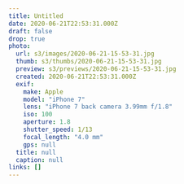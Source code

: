 ```yaml
---
title: Untitled
date: 2020-06-21T22:53:31.000Z
draft: false
drop: true
photo:
  url: s3/images/2020-06-21-15-53-31.jpg
  thumb: s3/thumbs/2020-06-21-15-53-31.jpg
  preview: s3/previews/2020-06-21-15-53-31.jpg
  created: 2020-06-21T22:53:31.000Z
  exif:
    make: Apple
    model: "iPhone 7"
    lens: "iPhone 7 back camera 3.99mm f/1.8"
    iso: 100
    aperture: 1.8
    shutter_speed: 1/13
    focal_length: "4.0 mm"
    gps: null
  title: null
  caption: null
links: []
---
```

